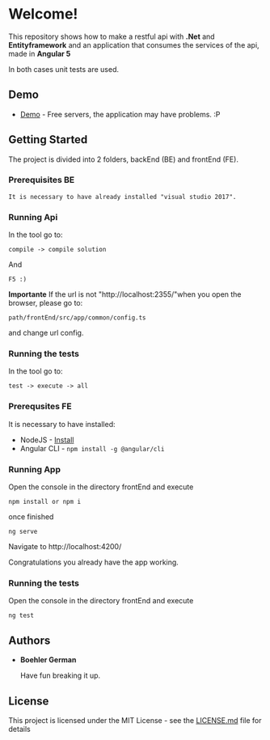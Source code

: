 # Welcome!

This repository shows how to make a restful api with **.Net** and **Entityframework** and an application that consumes the services of the api, made in **Angular 5**

In both cases unit tests are used.

## Demo
* [Demo](http://www.phptestgb.hol.es/) - Free servers, the application may have problems. :P

## Getting Started

The project is divided into 2 folders, backEnd (BE) and frontEnd (FE).


### Prerequisites BE
```
It is necessary to have already installed "visual studio 2017".
```

### Running Api
In the tool go to:

```
compile -> compile solution
```

And

```
F5 :)
```

**Importante**
If the url is not "http://localhost:2355/"when you open the browser, please go to:

```
path/frontEnd/src/app/common/config.ts
```

and change url config.

### Running the tests

In the tool go to:
```
test -> execute -> all
```

### Prerequsites FE

It is necessary to have installed:

* NodeJS - [Install](https://nodejs.org/en/)
* Angular CLI - ``` npm install -g @angular/cli ```



### Running App

Open the console in the directory frontEnd and execute 
```
npm install or npm i
```
once finished
```
ng serve
```
Navigate to http://localhost:4200/

Congratulations you already have the app working.

### Running the tests
Open the console in the directory frontEnd and execute 
```
ng test
```

## Authors

* **Boehler German** 

	Have fun breaking it up.

## License

This project is licensed under the MIT License - see the [LICENSE.md](LICENSE.md) file for details